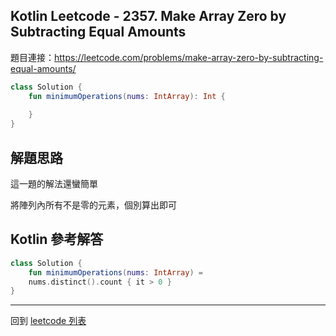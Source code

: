 ## Kotlin Leetcode - 2357. Make Array Zero by Subtracting Equal Amounts

題目連接：<https://leetcode.com/problems/make-array-zero-by-subtracting-equal-amounts/>

```kotlin
class Solution {
    fun minimumOperations(nums: IntArray): Int {
        
    }
}

```

## 解題思路

這一題的解法還蠻簡單

將陣列內所有不是零的元素，個別算出即可

## Kotlin 參考解答

```kotlin
class Solution {
    fun minimumOperations(nums: IntArray) = 
    nums.distinct().count { it > 0 }
}
```

------

回到 [leetcode 列表](index.md)
